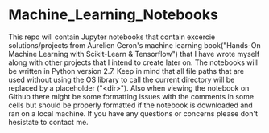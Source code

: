 # Machine_Learning_Notebooks
This repo will contain Jupyter notebooks that contain excercie solutions/projects from Aurelien Geron's machine learning book("Hands-On Machine Learning with Scikit-Learn & Tensorflow") that I have wrote myself along with other projects that I intend to create later on. The notebooks will be written in Python version 2.7. Keep in mind that all file paths that are used without using the OS library to call the current directory will be replaced by a placeholder ("\<dir>\"). Also when viewing the notebook on Github there might be some formatting issues with the comments in some cells but should be properly formatted if the notebook is downloaded and ran on a local machine. If you have any questions or concerns please don't hesistate to contact me.
